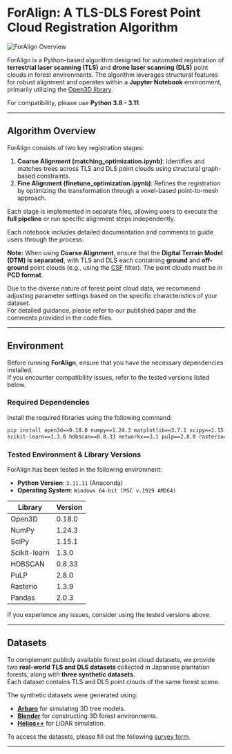 # **ForAlign: A TLS-DLS Forest Point Cloud Registration Algorithm**
![ForAlign Overview](image/foralign.png)

ForAlign is a Python-based algorithm designed for automated registration of **terrestrial laser scanning (TLS)** and **drone laser scanning (DLS)** point clouds in forest environments. The algorithm leverages structural features for robust alignment and operates within a **Jupyter Notebook** environment, primarily utilizing the [Open3D library](https://github.com/isl-org/Open3D).  

For compatibility, please use **Python 3.8 - 3.11**.

---

## **Algorithm Overview**
ForAlign consists of two key registration stages:  

1. **Coarse Alignment (matching_optimization.ipynb)**: Identifies and matches trees across TLS and DLS point clouds using structural graph-based constraints.  
2. **Fine Alignment (finetune_optimization.ipynb)**: Refines the registration by optimizing the transformation through a voxel-based point-to-mesh approach.  

Each stage is implemented in separate files, allowing users to execute the **full pipeline** or run specific alignment steps independently.

Each notebook includes detailed documentation and comments to guide users through the process.

**Note:** When using **Coarse Alignment**, ensure that the **Digital Terrain Model (DTM) is separated**, with TLS and DLS each containing **ground** and **off-ground** point clouds (e.g., using the [CSF](https://github.com/jianboqi/CSF) filter). The point clouds must be in **PCD format**.

Due to the diverse nature of forest point cloud data, we recommend adjusting parameter settings based on the specific characteristics of your dataset.  
For detailed guidance, please refer to our published paper and the comments provided in the code files.

---

## **Environment**
Before running **ForAlign**, ensure that you have the necessary dependencies installed.  
If you encounter compatibility issues, refer to the tested versions listed below.

### **Required Dependencies**  
Install the required libraries using the following command:
```bash
pip install open3d==0.18.0 numpy==1.24.3 matplotlib==3.7.1 scipy==1.15.1 \
scikit-learn==1.3.0 hdbscan==0.8.33 networkx==3.1 pulp==2.8.0 rasterio==1.3.9 pandas==2.0.3
```

### **Tested Environment & Library Versions**  
ForAlign has been tested in the following environment:

- **Python Version**: `3.11.11` (Anaconda)
- **Operating System**: `Windows 64-bit (MSC v.1929 AMD64)`

| Library        | Version |
|---------------|---------|
| Open3D       | 0.18.0  |
| NumPy        | 1.24.3  |
| SciPy        | 1.15.1  |
| Scikit-learn | 1.3.0   |
| HDBSCAN      | 0.8.33  |
| PuLP         | 2.8.0   |
| Rasterio     | 1.3.9   |
| Pandas       | 2.0.3   |

If you experience any issues, consider using the tested versions above.

---

## **Datasets**
To complement publicly available forest point cloud datasets, we provide two **real-world TLS and DLS datasets** collected in Japanese plantation forests, along with **three synthetic datasets**.  
Each dataset contains TLS and DLS point clouds of the same forest scene.  

The synthetic datasets were generated using:
- **[Arbaro](https://github.com/wdiestel/arbaro)** for simulating 3D tree models.
- **[Blender](https://www.blender.org/)** for constructing 3D forest environments.
- **[Helios++](https://github.com/3dgeo-heidelberg/helios)** for LiDAR simulation.

To access the datasets, please fill out the following [survey form](https://docs.google.com/forms/d/e/1FAIpQLSeCLMzWzCvZ4l-i3MPGoaAbRbye_4djHRF8Xr-QXa2coF7WCQ/viewform?usp=dialog).

---

